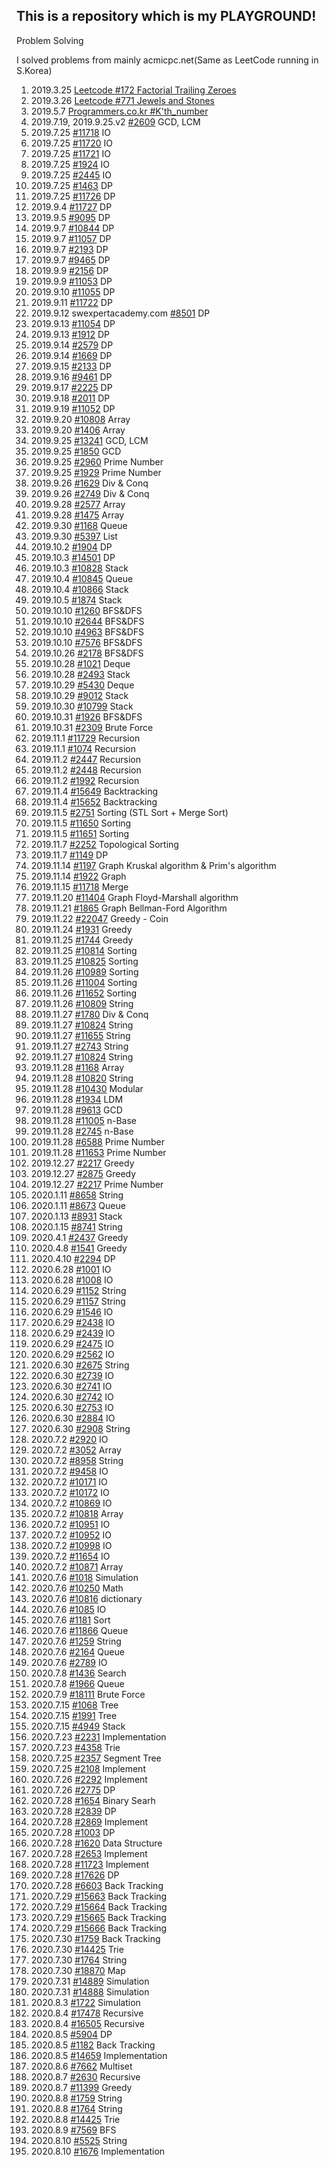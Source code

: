 ## This is a repository which is my PLAYGROUND!

Problem Solving

I solved problems from mainly acmicpc.net(Same as LeetCode running in S.Korea)

1. 2019.3.25    [Leetcode #172 Factorial Trailing Zeroes](https://leetcode.com/problems/factorial-trailing-zeroes/discuss/52373/Simple-CC%2B%2B-Solution-(with-detailed-explaination))
2. 2019.3.26    [Leetcode #771 Jewels and Stones](https://leetcode.com/problems/jewels-and-stones/)
3. 2019.5.7     [Programmers.co.kr #K'th_number](https://programmers.co.kr/learn/courses/30/lessons/42748)
4. 2019.7.19, 2019.9.25.v2  [#2609](https://www.acmicpc.net/problem/2609) GCD, LCM
5. 2019.7.25    [#11718](https://www.acmicpc.net/problem/11718) IO
6. 2019.7.25    [#11720](https://www.acmicpc.net/problem/11720) IO
7. 2019.7.25    [#11721]( https://www.acmicpc.net/problem/11721) IO
8. 2019.7.25    [#1924](https://www.acmicpc.net/problem/2445) IO
9. 2019.7.25    [#2445](https://www.acmicpc.net/problem/2445) IO
10. 2019.7.25   [#1463](https://www.acmicpc.net/problem/1463) DP
11. 2019.7.25   [#11726](https://www.acmicpc.net/problem/11726) DP
12. 2019.9.4    [#11727](https://www.acmicpc.net/problem/11727) DP
13. 2019.9.5    [#9095](https://www.acmicpc.net/problem/9095) DP
14. 2019.9.7    [#10844](https://www.acmicpc.net/problem/10844) DP
15. 2019.9.7    [#11057](https://www.acmicpc.net/problem/11057) DP
16. 2019.9.7    [#2193](https://www.acmicpc.net/problem/2193) DP
17. 2019.9.7    [#9465](https://www.acmicpc.net/problem/9465) DP
18. 2019.9.9    [#2156](https://www.acmicpc.net/problem/2156) DP
19. 2019.9.9    [#11053](https://www.acmicpc.net/problem/11053) DP
20. 2019.9.10   [#11055](https://www.acmicpc.net/problem/11055) DP
21. 2019.9.11   [#11722](https://www.acmicpc.net/problem/11722) DP
22. 2019.9.12  swexpertacademy.com [#8501](https://swexpertacademy.com/main/code/problem/problemDetail.do?contestProbId=AWz50CHK8DgDFARQ&categoryId=AWz50CHK8DgDFARQ&categoryType=CODE#) DP
23. 2019.9.13   [#11054](https://www.acmicpc.net/problem/11054) DP
24. 2019.9.13   [#1912](https://www.acmicpc.net/problem/1912) DP
25. 2019.9.14   [#2579](https://www.acmicpc.net/problem/2579) DP
26. 2019.9.14   [#1669](https://www.acmicpc.net/problem/1669) DP
27. 2019.9.15   [#2133](https://www.acmicpc.net/problem/2133) DP
28. 2019.9.16   [#9461](https://www.acmicpc.net/problem/9461) DP
29. 2019.9.17   [#2225](https://www.acmicpc.net/problem/2225) DP
30. 2019.9.18   [#2011](https://www.acmicpc.net/problem/2011) DP
31. 2019.9.19   [#11052](https://www.acmicpc.net/problem/11052) DP
32. 2019.9.20   [#10808](https://www.acmicpc.net/problem/10808) Array
33. 2019.9.20   [#1406](https://www.acmicpc.net/problem/1406) Array
34. 2019.9.25   [#13241](https://www.acmicpc.net/problem/13241) GCD, LCM
35. 2019.9.25   [#1850](https://www.acmicpc.net/problem/1850) GCD
36. 2019.9.25   [#2960](https://www.acmicpc.net/problem/2960) Prime Number
37. 2019.9.25   [#1929](https://www.acmicpc.net/problem/1929) Prime Number
38. 2019.9.26   [#1629](https://www.acmicpc.net/problem/1629) Div & Conq
39. 2019.9.26   [#2749](https://www.acmicpc.net/problem/2749) Div & Conq
40. 2019.9.28   [#2577](https://www.acmicpc.net/problem/2577) Array
41. 2019.9.28   [#1475](https://www.acmicpc.net/problem/1475) Array
42. 2019.9.30   [#1168](https://www.acmicpc.net/problem/1168) Queue
43. 2019.9.30   [#5397](https://www.acmicpc.net/problem/5397) List
44. 2019.10.2   [#1904](https://www.acmicpc.net/problem/1904) DP
45. 2019.10.3   [#14501](https://www.acmicpc.net/problem/14501) DP
46. 2019.10.3   [#10828](https://www.acmicpc.net/problem/10828) Stack
47. 2019.10.4   [#10845](https://www.acmicpc.net/problem/1084) Queue
48. 2019.10.4   [#10866](https://www.acmicpc.net/problem/10866) Stack
49. 2019.10.5   [#1874](https://www.acmicpc.net/problem/1874) Stack
50. 2019.10.10  [#1260](https://www.acmicpc.net/problem/1260) BFS&DFS
51. 2019.10.10  [#2644](https://www.acmicpc.net/problem/2644) BFS&DFS
52. 2019.10.10  [#4963](https://www.acmicpc.net/problem/4963) BFS&DFS
53. 2019.10.10  [#7576](https://www.acmicpc.net/problem/7576) BFS&DFS
54. 2019.10.26  [#2178](https://www.acmicpc.net/problem/2178) BFS&DFS
55. 2019.10.28  [#1021](https://www.acmicpc.net/problem/1021) Deque
56. 2019.10.28  [#2493](https://www.acmicpc.net/problem/2493) Stack
57. 2019.10.29  [#5430](https://www.acmicpc.net/problem/5430) Deque
58. 2019.10.29  [#9012](https://www.acmicpc.net/problem/9012) Stack
59. 2019.10.30  [#10799](https://www.acmicpc.net/problem/10799) Stack
60. 2019.10.31  [#1926](https://www.acmicpc.net/problem/1926) BFS&DFS
61. 2019.10.31  [#2309](https://www.acmicpc.net/problem/2309) Brute Force
62. 2019.11.1   [#11729](https://www.acmicpc.net/problem/11729) Recursion
63. 2019.11.1   [#1074](https://www.acmicpc.net/problem/1074) Recursion
64. 2019.11.2   [#2447](https://www.acmicpc.net/problem/2447) Recursion
65. 2019.11.2   [#2448](https://www.acmicpc.net/problem/2448) Recursion
66. 2019.11.2   [#1992](https://www.acmicpc.net/problem/1992) Recursion
67. 2019.11.4   [#15649](https://www.acmicpc.net/problem/15649) Backtracking
68. 2019.11.4   [#15652](https://www.acmicpc.net/problem/15652) Backtracking
69. 2019.11.5   [#2751](https://www.acmicpc.net/problem/2751) Sorting (STL Sort + Merge Sort)
70. 2019.11.5   [#11650](https://www.acmicpc.net/problem/11650) Sorting
71. 2019.11.5   [#11651](https://www.acmicpc.net/problem/11651) Sorting
72. 2019.11.7   [#2252](https://www.acmicpc.net/problem/2252) Topological Sorting
73. 2019.11.7   [#1149](https://www.acmicpc.net/problem/1149) DP
74. 2019.11.14  [#1197](https://www.acmicpc.net/problem/1197) Graph Kruskal algorithm & Prim's algorithm
75. 2019.11.14  [#1922](https://www.acmicpc.net/problem/1922) Graph
76. 2019.11.15  [#11718](https://www.acmicpc.net/problem/11718) Merge
77. 2019.11.20  [#11404](https://www.acmicpc.net/problem/11404) Graph Floyd-Marshall algorithm
78. 2019.11.21  [#1865](https://www.acmicpc.net/problem/1865) Graph Bellman-Ford Algorithm
79. 2019.11.22  [#22047](https://www.acmicpc.net/problem/11047) Greedy - Coin
80. 2019.11.24  [#1931](https://www.acmicpc.net/problem/1931) Greedy
81. 2019.11.25  [#1744](https://www.acmicpc.net/problem/1744) Greedy
82. 2019.11.25  [#10814](https://www.acmicpc.net/problem/10814) Sorting
83. 2019.11.25  [#10825](https://www.acmicpc.net/problem/10825) Sorting
84. 2019.11.26  [#10989](https://www.acmicpc.net/problem/10989) Sorting
85. 2019.11.26  [#11004](https://www.acmicpc.net/problem/11004) Sorting
86. 2019.11.26  [#11652](https://www.acmicpc.net/problem/11652) Sorting
87. 2019.11.26  [#10809](https://www.acmicpc.net/problem/10809) String
88. 2019.11.27  [#1780](https://www.acmicpc.net/problem/1780) Div & Conq
89. 2019.11.27  [#10824](https://www.acmicpc.net/problem/10824) String
90. 2019.11.27  [#11655](https://www.acmicpc.net/problem/11655) String
91. 2019.11.27  [#2743](https://www.acmicpc.net/problem/2743) String
92. 2019.11.27  [#10824](https://www.acmicpc.net/problem/10824) String
93. 2019.11.28  [#1168](https://www.acmicpc.net/problem/1168) Array
94. 2019.11.28  [#10820](https://www.acmicpc.net/problem/10820) String
95. 2019.11.28  [#10430](https://www.acmicpc.net/problem/10430) Modular
96. 2019.11.28  [#1934](https://www.acmicpc.net/problem/1934) LDM
97. 2019.11.28  [#9613](https://www.acmicpc.net/problem/9613) GCD
98. 2019.11.28  [#11005](https://www.acmicpc.net/problem/11005) n-Base
99. 2019.11.28  [#2745](https://www.acmicpc.net/problem/2745) n-Base
100. 2019.11.28 [#6588](https://www.acmicpc.net/problem/6588) Prime Number
101. 2019.11.28 [#11653](https://www.acmicpc.net/problem/6588) Prime Number
102. 2019.12.27 [#2217](https://www.acmicpc.net/problem/2217) Greedy
103. 2019.12.27 [#2875](https://www.acmicpc.net/problem/2875) Greedy
104. 2019.12.27 [#2217](https://www.acmicpc.net/problem/2217) Prime Number
105. 2020.1.11  [#8658](https://swexpertacademy.com/main/code/problem/problemDetail.do?contestProbId=AW1lwyh6WPwDFARC&categoryId=AW1lwyh6WPwDFARC&categoryType=CODE) String
106. 2020.1.11  [#8673](https://swexpertacademy.com/main/code/problem/problemDetail.do?contestProbId=AW2Jldrqlo4DFASu) Queue
107. 2020.1.13  [#8931](https://swexpertacademy.com/main/code/problem/problemDetail.do?contestProbId=AW5jBWLq7jwDFATQ&categoryId=AW5jBWLq7jwDFATQ&categoryType=CODE) Stack
108. 2020.1.15  [#8741](https://swexpertacademy.com/main/code/problem/problemDetail.do?contestProbId=AW2y6n3qPXQDFATy) String
109. 2020.4.1   [#2437](https://www.acmicpc.net/problem/2437) Greedy
110. 2020.4.8   [#1541](https://www.acmicpc.net/problem/1541) Greedy
111. 2020.4.10  [#2294](https://www.acmicpc.net/problem/2294) DP
112. 2020.6.28  [#1001](https://www.acmicpc.net/problem/1001) IO
113. 2020.6.28  [#1008](https://www.acmicpc.net/problem/1008) IO
114. 2020.6.29  [#1152](https://www.acmicpc.net/problem/1152) String
115. 2020.6.29  [#1157](https://www.acmicpc.net/problem/1157) String
116. 2020.6.29  [#1546](https://www.acmicpc.net/problem/1546) IO
117. 2020.6.29  [#2438](https://www.acmicpc.net/problem/2438) IO
118. 2020.6.29  [#2439](https://www.acmicpc.net/problem/2439) IO
119. 2020.6.29  [#2475](https://www.acmicpc.net/problem/2475) IO
120. 2020.6.29  [#2562](https://www.acmicpc.net/problem/2562) IO
121. 2020.6.30  [#2675](https://www.acmicpc.net/problem/2675) String
122. 2020.6.30  [#2739](https://www.acmicpc.net/problem/2739) IO
123. 2020.6.30  [#2741](https://www.acmicpc.net/problem/2741) IO
124. 2020.6.30  [#2742](https://www.acmicpc.net/problem/2742) IO
125. 2020.6.30  [#2753](https://www.acmicpc.net/problem/2753) IO
126. 2020.6.30  [#2884](https://www.acmicpc.net/problem/2884) IO
127. 2020.6.30  [#2908](https://www.acmicpc.net/problem/2908) String 
128. 2020.7.2   [#2920](https://www.acmicpc.net/problem/2920) IO
129. 2020.7.2   [#3052](https://www.acmicpc.net/problem/3052) Array
130. 2020.7.2   [#8958](https://www.acmicpc.net/problem/8958) String
131. 2020.7.2   [#9458](https://www.acmicpc.net/problem/9458) IO
132. 2020.7.2   [#10171](https://www.acmicpc.net/problem/10171) IO
133. 2020.7.2   [#10172](https://www.acmicpc.net/problem/10172) IO
134. 2020.7.2   [#10869](https://www.acmicpc.net/problem/10869) IO
135. 2020.7.2   [#10818](https://www.acmicpc.net/problem/10818) Array
136. 2020.7.2   [#10951](https://www.acmicpc.net/problem/10951) IO
137. 2020.7.2   [#10952](https://www.acmicpc.net/problem/10952) IO
138. 2020.7.2   [#10998](https://www.acmicpc.net/problem/10998) IO
139. 2020.7.2   [#11654](https://www.acmicpc.net/problem/11654) IO
140. 2020.7.2   [#10871](https://www.acmicpc.net/problem/10871) Array
141. 2020.7.6   [#1018](https://www.acmicpc.net/problem/1018) Simulation
142. 2020.7.6   [#10250](https://www.acmicpc.net/problem/10250) Math
143. 2020.7.6   [#10816](https://www.acmicpc.net/problem/10816) dictionary
144. 2020.7.6   [#1085](https://www.acmicpc.net/problem/1085) IO
145. 2020.7.6   [#1181](https://www.acmicpc.net/problem/1181) Sort
146. 2020.7.6   [#11866](https://www.acmicpc.net/problem/11866) Queue
147. 2020.7.6   [#1259](https://www.acmicpc.net/problem/1259) String
148. 2020.7.6   [#2164](https://www.acmicpc.net/problem/2164) Queue
149. 2020.7.6   [#2789](https://www.acmicpc.net/problem/2789) IO
150. 2020.7.8   [#1436](https://www.acmicpc.net/problem/1436) Search
151. 2020.7.8   [#1966](https://www.acmicpc.net/problem/1966) Queue
152. 2020.7.9   [#18111](https://www.acmicpc.net/problem/18111) Brute Force
153. 2020.7.15  [#1068](https://www.acmicpc.net/problem/1068) Tree
154. 2020.7.15  [#1991](https://www.acmicpc.net/problem/1991) Tree
155. 2020.7.15  [#4949](https://www.acmicpc.net/problem/4949) Stack
156. 2020.7.23  [#2231](https://www.acmicpc.net/problem/2231) Implementation
157. 2020.7.23  [#4358](https://www.acmicpc.net/problem/4358) Trie
156. 2020.7.25  [#2357](https://www.acmicpc.net/problem/2357) Segment Tree
157. 2020.7.25  [#2108](https://www.acmicpc.net/problem/2108) Implement
158. 2020.7.26  [#2292](https://www.acmicpc.net/problem/2292) Implement
159. 2020.7.26  [#2775](https://www.acmicpc.net/problem/2775) DP
160. 2020.7.28  [#1654](https://www.acmicpc.net/problem/1654) Binary Searh
161. 2020.7.28  [#2839](https://www.acmicpc.net/problem/2839) DP
162. 2020.7.28  [#2869](https://www.acmicpc.net/problem/2869) Implement
163. 2020.7.28  [#1003](https://www.acmicpc.net/problem/1003) DP
164. 2020.7.28  [#1620](https://www.acmicpc.net/problem/1620) Data Structure
165. 2020.7.28  [#2653](https://www.acmicpc.net/problem/2653) Implement
166. 2020.7.28  [#11723](https://www.acmicpc.net/problem/11723) Implement
167. 2020.7.28  [#17626](https://www.acmicpc.net/problem/17626) DP
168. 2020.7.28  [#6603](https://www.acmicpc.net/problem/6603) Back Tracking
169. 2020.7.29  [#15663](https://www.acmicpc.net/problem/15663) Back Tracking
170. 2020.7.29  [#15664](https://www.acmicpc.net/problem/15664) Back Tracking
171. 2020.7.29  [#15665](https://www.acmicpc.net/problem/15665) Back Tracking
172. 2020.7.29  [#15666](https://www.acmicpc.net/problem/15666) Back Tracking
173. 2020.7.30  [#1759](https://www.acmicpc.net/problem/1759) Back Tracking
174. 2020.7.30  [#14425](https://www.acmicpc.net/problem/14425) Trie
175. 2020.7.30  [#1764](https://www.acmicpc.net/problem/1764) String
176. 2020.7.30  [#18870](https://www.acmicpc.net/problem/18870) Map
177. 2020.7.31  [#14889](https://www.acmicpc.net/problem/14889) Simulation
178. 2020.7.31  [#14888](https://www.acmicpc.net/problem/14888)  Simulation
179. 2020.8.3   [#1722](https://www.acmicpc.net/problem/1722)  Simulation
180. 2020.8.4   [#17478](https://www.acmicpc.net/problem/17478)  Recursive
181. 2020.8.4   [#16505](https://www.acmicpc.net/problem/16505)  Recursive
182. 2020.8.5   [#5904](https://www.acmicpc.net/problem/5904)  DP
183. 2020.8.5   [#1182](https://www.acmicpc.net/problem/1182)  Back Tracking
184. 2020.8.5   [#14659](https://www.acmicpc.net/problem/14659)  Implementation
185. 2020.8.6   [#7662](https://www.acmicpc.net/problem/7662)  Multiset
186. 2020.8.7   [#2630](https://www.acmicpc.net/problem/2630)  Recursive
187. 2020.8.7   [#11399](https://www.acmicpc.net/problem/11399)  Greedy
188. 2020.8.8   [#1759](https://www.acmicpc.net/problem/11399)  String
189. 2020.8.8   [#1764](https://www.acmicpc.net/problem/11399)  String
190. 2020.8.8   [#14425](https://www.acmicpc.net/problem/11399)  Trie
191. 2020.8.9   [#7569](https://www.acmicpc.net/problem/7569) BFS
192. 2020.8.10  [#5525](https://www.acmicpc.net/problem/5525) String
193. 2020.8.10  [#1676](https://www.acmicpc.net/problem/1676) Implementation
